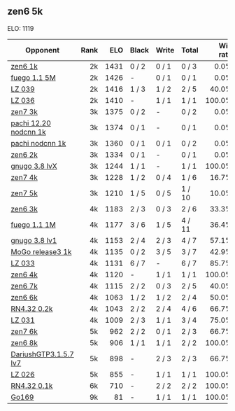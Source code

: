 ## zen6 5k ##

ELO: 1119

Opponent | Rank | ELO | Black | Write | Total | Win rate
---------|-----:|----:|-------|-------|-------|-------:
[zen6 1k](zen6%201k.md) | 2k | 1431 | 0 / 2 | 0 / 1 | 0 / 3 | 0.0%
[fuego 1.1 5M](fuego%201.1%205M.md) | 2k | 1426 | - | 0 / 1 | 0 / 1 | 0.0%
[LZ 039](LZ%20039.md) | 2k | 1416 | 1 / 3 | 1 / 2 | 2 / 5 | 40.0%
[LZ 036](LZ%20036.md) | 2k | 1410 | - | 1 / 1 | 1 / 1 | 100.0%
[zen7 3k](zen7%203k.md) | 3k | 1375 | 0 / 2 | - | 0 / 2 | 0.0%
[pachi 12.20 nodcnn 1k](pachi%2012.20%20nodcnn%201k.md) | 3k | 1374 | 0 / 1 | - | 0 / 1 | 0.0%
[pachi nodcnn 1k](pachi%20nodcnn%201k.md) | 3k | 1360 | 0 / 1 | 0 / 1 | 0 / 2 | 0.0%
[zen6 2k](zen6%202k.md) | 3k | 1334 | 0 / 1 | - | 0 / 1 | 0.0%
[gnugo 3.8 lvX](gnugo%203.8%20lvX.md) | 3k | 1244 | 1 / 1 | - | 1 / 1 | 100.0%
[zen7 4k](zen7%204k.md) | 3k | 1228 | 1 / 2 | 0 / 4 | 1 / 6 | 16.7%
[zen7 5k](zen7%205k.md) | 3k | 1210 | 1 / 5 | 0 / 5 | 1 / 10 | 10.0%
[zen6 3k](zen6%203k.md) | 4k | 1183 | 2 / 3 | 0 / 3 | 2 / 6 | 33.3%
[fuego 1.1 1M](fuego%201.1%201M.md) | 4k | 1177 | 3 / 6 | 1 / 5 | 4 / 11 | 36.4%
[gnugo 3.8 lv1](gnugo%203.8%20lv1.md) | 4k | 1153 | 2 / 4 | 2 / 3 | 4 / 7 | 57.1%
[MoGo release3 1k](MoGo%20release3%201k.md) | 4k | 1135 | 0 / 2 | 3 / 5 | 3 / 7 | 42.9%
[LZ 033](LZ%20033.md) | 4k | 1131 | 6 / 7 | - | 6 / 7 | 85.7%
[zen6 4k](zen6%204k.md) | 4k | 1120 | - | 1 / 1 | 1 / 1 | 100.0%
[zen6 7k](zen6%207k.md) | 4k | 1115 | 2 / 2 | 0 / 3 | 2 / 5 | 40.0%
[zen6 6k](zen6%206k.md) | 4k | 1063 | 1 / 2 | 1 / 2 | 2 / 4 | 50.0%
[RN4.32 0.2k](RN4.32%200.2k.md) | 4k | 1043 | 2 / 2 | 2 / 4 | 4 / 6 | 66.7%
[LZ 031](LZ%20031.md) | 4k | 1009 | 2 / 3 | 1 / 1 | 3 / 4 | 75.0%
[zen7 6k](zen7%206k.md) | 5k | 962 | 2 / 2 | 0 / 1 | 2 / 3 | 66.7%
[zen6 8k](zen6%208k.md) | 5k | 906 | 1 / 1 | 1 / 1 | 2 / 2 | 100.0%
[DariushGTP3.1.5.7 lv7](DariushGTP3.1.5.7%20lv7.md) | 5k | 898 | - | 2 / 3 | 2 / 3 | 66.7%
[LZ 026](LZ%20026.md) | 5k | 855 | - | 1 / 1 | 1 / 1 | 100.0%
[RN4.32 0.1k](RN4.32%200.1k.md) | 6k | 710 | - | 2 / 2 | 2 / 2 | 100.0%
[Go169](Go169.md) | 9k | 81 | - | 1 / 1 | 1 / 1 | 100.0%
